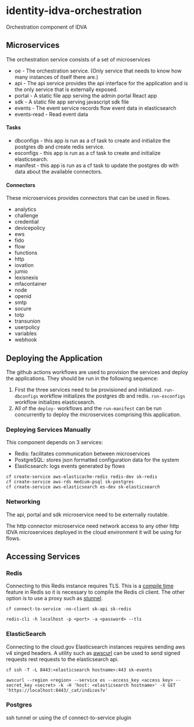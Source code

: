 # identity-idva-orchestration
Orchestration component of IDVA


## Microservices

The orchestration service consists of a set of microservices

 - oe - The orchestration service. (Only service that needs to know how many instances of itself there are.)
 - api - The api service provides the api interface for the application and is the only service that is externally exposed.
 - portal - A static file app serving the admin portal React app
 - sdk - A static file app serving javascript sdk file
 - events - The event service records flow event data in elasticsearch 
 - events-read - Read event data

#### Tasks ####

 - dbconfigs - this app is run as a cf task to create and initialize the postgres db and create redis service.
 - esconfigs - this app is run as a cf task to create and initialize elasticsearch.
 - manifest - this app is run as a cf task to update the postgres db with data about the available connectors.

#### Connectors ####
These microservices provides connectors that can be used in flows.

 - analytics
 - challenge
 - credential
 - devicepolicy
 - ews
 - fido
 - flow
 - functions
 - http
 - iovation
 - jumio
 - lexisnexis
 - mfacontainer
 - node
 - openid
 - smtp
 - socure
 - totp
 - transunion
 - userpolicy
 - variables
 - webhook
 
## Deploying the Application

The github actions workflows are used to provision the services and deploy the applications. They should be run in the following sequence:
 1. First the three services need to be provisioned and initialized. `run-dbconfigs` workflow initializes the postgres db and redis. `run-esconfigs` workflow initializes elasticsearch.
 2. All of the `deploy-` workflows and the `run-manifest` can be run concurrently to deploy the microservices comprising this application.

### Deploying Services Manually
This component depends on 3 services:
 - Redis: facilitates communication between microservices
 - PostgreSQL: stores json formatted configuration data for the system
 - Elasticsearch: logs events generated by flows

```
cf create-service aws-elasticache-redis redis-dev sk-redis
cf create-service aws-rds medium-psql sk-postgres
cf create-service aws-elasticsearch es-dev sk-elasticsearch
```

### Networking

The api, portal and sdk microservice need to be externally routable.

The http connector microservice need network access to any other http IDVA microservices deployed in the cloud environment it will be using for flows.

## Accessing Services

### Redis

Connecting to this Redis instance requires TLS. This is a [compile time](https://redis.io/topics/encryption) feature in Redis so it is necessary to compile the Redis cli client. The other option is to use a proxy such as [stunnel](https://www.stunnel.org/).

```
cf connect-to-service -no-client sk-api sk-redis
```
```
redis-cli -h localhost -p <port> -a <password> --tls
```

### ElasticSearch

Connecting to the cloud.gov Elasticsearch instances requires sending aws v4 singed headers. A utility such as [awscurl](https://github.com/okigan/awscurl) can be used to send signed requests rest requests to the elasticsearch api.

```
cf ssh -T -L 8443:<elasticsearch hostname>:443 sk-events
```
```
awscurl --region <region> --service es --access_key <access key> --secret_key <secret> -k -H 'host: <elasticsearch hostname>' -X GET 'https://localhost:8443/_cat/indices?v'
```

### Postgres

ssh tunnel or using the cf connect-to-service plugin
